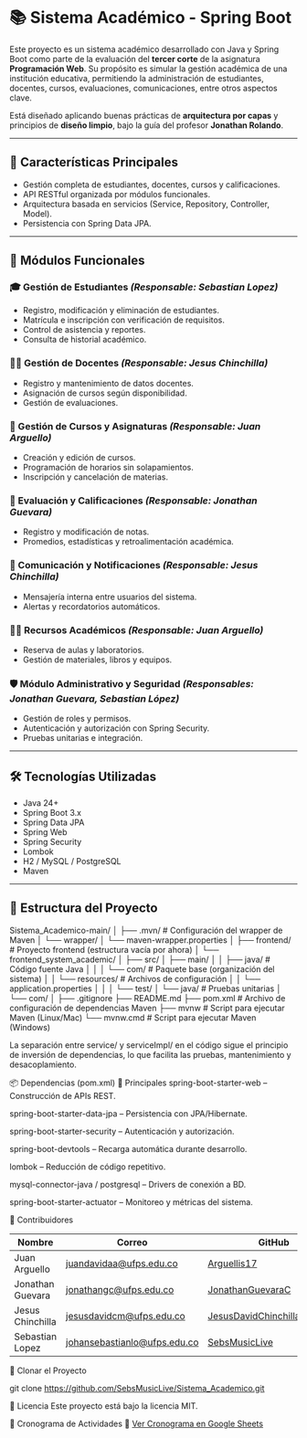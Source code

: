 # 📚 Sistema Académico - Spring Boot

Este proyecto es un sistema académico desarrollado con Java y Spring Boot como parte de la evaluación del **tercer corte** de la asignatura **Programación Web**. Su propósito es simular la gestión académica de una institución educativa, permitiendo la administración de estudiantes, docentes, cursos, evaluaciones, comunicaciones, entre otros aspectos clave.

Está diseñado aplicando buenas prácticas de **arquitectura por capas** y principios de **diseño limpio**, bajo la guía del profesor **Jonathan Rolando**.

---

## 🚀 Características Principales

- Gestión completa de estudiantes, docentes, cursos y calificaciones.
- API RESTful organizada por módulos funcionales.
- Arquitectura basada en servicios (Service, Repository, Controller, Model).
- Persistencia con Spring Data JPA.

---

## 🧩 Módulos Funcionales

### 🎓 Gestión de Estudiantes *(Responsable: Sebastian Lopez)*

- Registro, modificación y eliminación de estudiantes.
- Matrícula e inscripción con verificación de requisitos.
- Control de asistencia y reportes.
- Consulta de historial académico.

### 👨‍🏫 Gestión de Docentes *(Responsable: Jesus Chinchilla)*

- Registro y mantenimiento de datos docentes.
- Asignación de cursos según disponibilidad.
- Gestión de evaluaciones.

### 📘 Gestión de Cursos y Asignaturas *(Responsable: Juan Arguello)*

- Creación y edición de cursos.
- Programación de horarios sin solapamientos.
- Inscripción y cancelación de materias.

### 📝 Evaluación y Calificaciones *(Responsable: Jonathan Guevara)*

- Registro y modificación de notas.
- Promedios, estadísticas y retroalimentación académica.

### 💬 Comunicación y Notificaciones *(Responsable: Jesus Chinchilla)*

- Mensajería interna entre usuarios del sistema.
- Alertas y recordatorios automáticos.

### 🧑‍🔬 Recursos Académicos *(Responsable: Juan Arguello)*

- Reserva de aulas y laboratorios.
- Gestión de materiales, libros y equipos.

### 🛡️ Módulo Administrativo y Seguridad *(Responsables: Jonathan Guevara, Sebastian López)*

- Gestión de roles y permisos.
- Autenticación y autorización con Spring Security.
- Pruebas unitarias e integración.

---

## 🛠️ Tecnologías Utilizadas

- Java 24+
- Spring Boot 3.x
- Spring Data JPA
- Spring Web
- Spring Security
- Lombok
- H2 / MySQL / PostgreSQL
- Maven

---

## 📁 Estructura del Proyecto

Sistema_Academico-main/
│
├── .mvn/                    # Configuración del wrapper de Maven
│   └── wrapper/
│       └── maven-wrapper.properties
│
├── frontend/                # Proyecto frontend (estructura vacía por ahora)
│   └── frontend_system_academic/
│
├── src/
│   ├── main/
│   │   ├── java/            # Código fuente Java
│   │   │   └── com/         # Paquete base (organización del sistema)
│   │   └── resources/       # Archivos de configuración
│   │       └── application.properties
│   │
│   └── test/
│       └── java/            # Pruebas unitarias
│           └── com/
│
├── .gitignore
├── README.md
├── pom.xml                 # Archivo de configuración de dependencias Maven
├── mvnw                    # Script para ejecutar Maven (Linux/Mac)
└── mvnw.cmd                # Script para ejecutar Maven (Windows)

La separación entre service/ y serviceImpl/ en el código sigue el principio de inversión de dependencias, lo que facilita las pruebas, mantenimiento y desacoplamiento.

📦 Dependencias (pom.xml)
🔧 Principales
spring-boot-starter-web – Construcción de APIs REST.

spring-boot-starter-data-jpa – Persistencia con JPA/Hibernate.

spring-boot-starter-security – Autenticación y autorización.

spring-boot-devtools – Recarga automática durante desarrollo.

lombok – Reducción de código repetitivo.

mysql-connector-java / postgresql – Drivers de conexión a BD.

spring-boot-starter-actuator – Monitoreo y métricas del sistema.

👥 Contribuidores

| Nombre              | Correo                             | GitHub                                      |
|---------------------|------------------------------------|---------------------------------------------|
| Juan Arguello       | juandavidaa@ufps.edu.co            | [Arguellis17](https://github.com/Arguellis17) |
| Jonathan Guevara    | jonathangc@ufps.edu.co             | [JonathanGuevaraC](https://github.com/JonathanGuevaraC) |
| Jesus Chinchilla    | jesusdavidcm@ufps.edu.co           | [JesusDavidChinchillaMachuca](https://github.com/JesusDavidChinchillaMachuca) |
| Sebastian Lopez     | johansebastianlo@ufps.edu.co       | [SebsMusicLive](https://github.com/SebsMusicLive) |

🚀 Clonar el Proyecto

git clone https://github.com/SebsMusicLive/Sistema_Academico.git

📄 Licencia
Este proyecto está bajo la licencia MIT.

📅 Cronograma de Actividades
🔗 [Ver Cronograma en Google Sheets](https://docs.google.com/spreadsheets/d/1Na84YfwvMOs03YQNCtL16cIsvZBUrKN0/edit?gid=504086334#gid=504086334)
